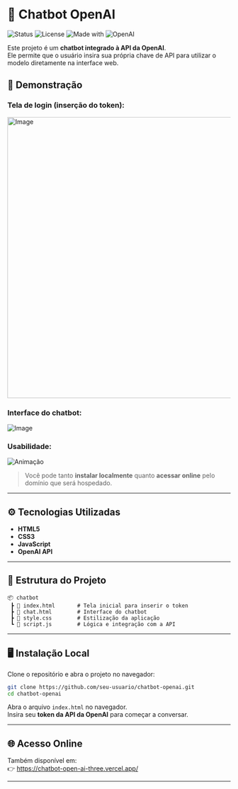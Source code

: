 # 🤖 Chatbot OpenAI

![Status](https://img.shields.io/badge/status-active-success.svg)
![License](https://img.shields.io/badge/license-MIT-blue.svg)
![Made with](https://img.shields.io/badge/Made%20with-HTML%2FCSS%2FJS-yellow)
![OpenAI](https://img.shields.io/badge/API-OpenAI-purple)

Este projeto é um **chatbot integrado à API da OpenAI**.  
Ele permite que o usuário insira sua própria chave de API para utilizar o modelo diretamente na interface web.

## 🚀 Demonstração

### Tela de login (inserção do token):
<img width="1144" height="635" alt="Image" src="https://github.com/user-attachments/assets/4a2af006-fa53-4e16-9cfd-d1f40b478bbc" />

### Interface do chatbot:
![Image](https://github.com/user-attachments/assets/a51de0de-6d14-4dbd-b1a6-f1c475a26b6e)

### Usabilidade:
![Animação](./Animação.gif)

> Você pode tanto **instalar localmente** quanto **acessar online** pelo domínio que será hospedado.

---

## ⚙️ Tecnologias Utilizadas

- **HTML5**
- **CSS3**
- **JavaScript**
- **OpenAI API**

---

## 📂 Estrutura do Projeto

```
📦 chatbot
 ┣ 📜 index.html       # Tela inicial para inserir o token
 ┣ 📜 chat.html        # Interface do chatbot
 ┣ 📜 style.css        # Estilização da aplicação
 ┗ 📜 script.js        # Lógica e integração com a API
```

---

## 🖥️ Instalação Local

Clone o repositório e abra o projeto no navegador:

```bash
git clone https://github.com/seu-usuario/chatbot-openai.git
cd chatbot-openai
```

Abra o arquivo `index.html` no navegador.  
Insira seu **token da API da OpenAI** para começar a conversar.  

---

## 🌐 Acesso Online

Também disponível em:  
👉 https://chatbot-open-ai-three.vercel.app/

---
